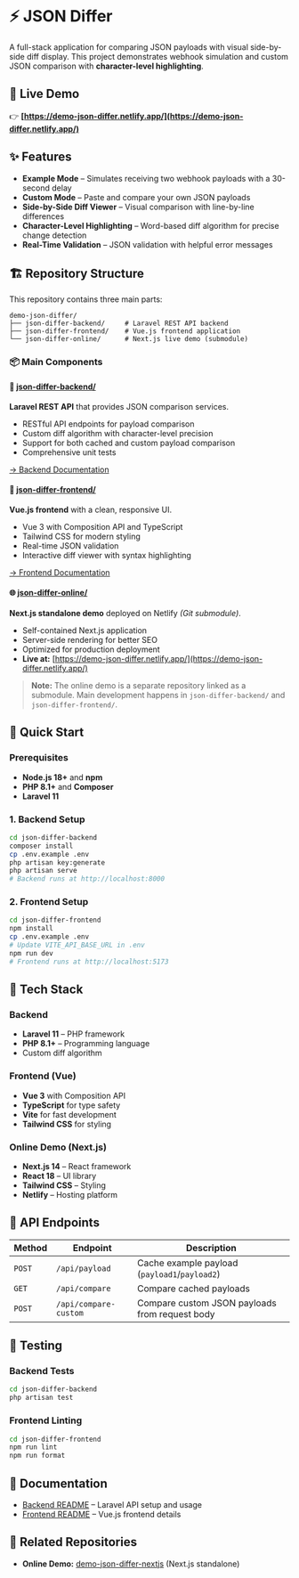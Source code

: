 # ⚡ JSON Differ

A full-stack application for comparing JSON payloads with visual side-by-side diff display.
This project demonstrates webhook simulation and custom JSON comparison with **character-level highlighting**.

## 🎯 Live Demo

👉 **[https://demo-json-differ.netlify.app/](https://demo-json-differ.netlify.app/)**

## ✨ Features

-   **Example Mode** – Simulates receiving two webhook payloads with a 30-second delay
-   **Custom Mode** – Paste and compare your own JSON payloads
-   **Side-by-Side Diff Viewer** – Visual comparison with line-by-line differences
-   **Character-Level Highlighting** – Word-based diff algorithm for precise change detection
-   **Real-Time Validation** – JSON validation with helpful error messages

## 🏗️ Repository Structure

This repository contains three main parts:

```
demo-json-differ/
├── json-differ-backend/     # Laravel REST API backend
├── json-differ-frontend/    # Vue.js frontend application
└── json-differ-online/      # Next.js live demo (submodule)
```

### 📦 Main Components

#### 🔧 [json-differ-backend/](json-differ-backend/)

**Laravel REST API** that provides JSON comparison services.

-   RESTful API endpoints for payload comparison
-   Custom diff algorithm with character-level precision
-   Support for both cached and custom payload comparison
-   Comprehensive unit tests

[→ Backend Documentation](json-differ-backend/README.md)

#### 🎨 [json-differ-frontend/](json-differ-frontend/)

**Vue.js frontend** with a clean, responsive UI.

-   Vue 3 with Composition API and TypeScript
-   Tailwind CSS for modern styling
-   Real-time JSON validation
-   Interactive diff viewer with syntax highlighting

[→ Frontend Documentation](json-differ-frontend/README.md)

#### 🌐 [json-differ-online/](json-differ-online/)

**Next.js standalone demo** deployed on Netlify _(Git submodule)_.

-   Self-contained Next.js application
-   Server-side rendering for better SEO
-   Optimized for production deployment
-   **Live at:** [https://demo-json-differ.netlify.app/](https://demo-json-differ.netlify.app/)

> **Note:** The online demo is a separate repository linked as a submodule.
> Main development happens in `json-differ-backend/` and `json-differ-frontend/`.

## 🚀 Quick Start

### Prerequisites

-   **Node.js 18+** and **npm**
-   **PHP 8.1+** and **Composer**
-   **Laravel 11**

### 1. Backend Setup

```bash
cd json-differ-backend
composer install
cp .env.example .env
php artisan key:generate
php artisan serve
# Backend runs at http://localhost:8000
```

### 2. Frontend Setup

```bash
cd json-differ-frontend
npm install
cp .env.example .env
# Update VITE_API_BASE_URL in .env
npm run dev
# Frontend runs at http://localhost:5173
```

## 🧰 Tech Stack

### Backend

-   **Laravel 11** – PHP framework
-   **PHP 8.1+** – Programming language
-   Custom diff algorithm

### Frontend (Vue)

-   **Vue 3** with Composition API
-   **TypeScript** for type safety
-   **Vite** for fast development
-   **Tailwind CSS** for styling

### Online Demo (Next.js)

-   **Next.js 14** – React framework
-   **React 18** – UI library
-   **Tailwind CSS** – Styling
-   **Netlify** – Hosting platform

## 📝 API Endpoints

| Method | Endpoint              | Description                                    |
| ------ | --------------------- | ---------------------------------------------- |
| `POST` | `/api/payload`        | Cache example payload (`payload1`/`payload2`)  |
| `GET`  | `/api/compare`        | Compare cached payloads                        |
| `POST` | `/api/compare-custom` | Compare custom JSON payloads from request body |

## 🧪 Testing

### Backend Tests

```bash
cd json-differ-backend
php artisan test
```

### Frontend Linting

```bash
cd json-differ-frontend
npm run lint
npm run format
```

## 📖 Documentation

-   [Backend README](json-differ-backend/README.md) – Laravel API setup and usage
-   [Frontend README](json-differ-frontend/README.md) – Vue.js frontend details

## 🔗 Related Repositories

-   **Online Demo:** [demo-json-differ-nextjs](https://github.com/ter2yz/demo-json-differ-nextjs) (Next.js standalone)

